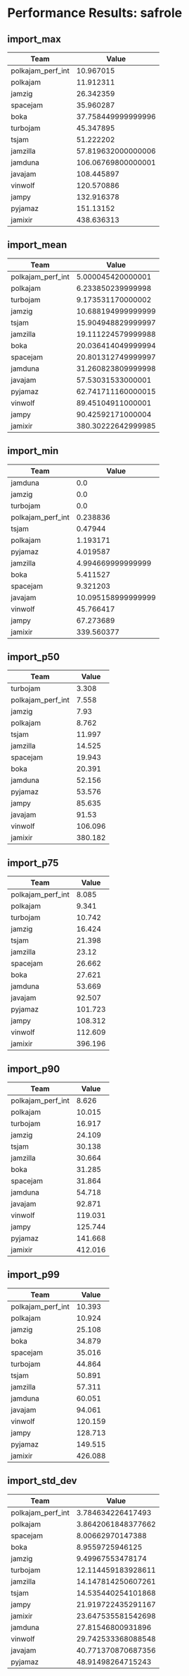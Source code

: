 # Performance Results: safrole

## import_max

| Team | Value |
|------|-------|
| polkajam_perf_int | 10.967015 |
| polkajam | 11.912311 |
| jamzig | 26.342359 |
| spacejam | 35.960287 |
| boka | 37.758449999999996 |
| turbojam | 45.347895 |
| tsjam | 51.222202 |
| jamzilla | 57.819632000000006 |
| jamduna | 106.06769800000001 |
| javajam | 108.445897 |
| vinwolf | 120.570886 |
| jampy | 132.916378 |
| pyjamaz | 151.13152 |
| jamixir | 438.636313 |

## import_mean

| Team | Value |
|------|-------|
| polkajam_perf_int | 5.000045420000001 |
| polkajam | 6.233850239999998 |
| turbojam | 9.173531170000002 |
| jamzig | 10.688194999999999 |
| tsjam | 15.904948829999997 |
| jamzilla | 19.111224579999988 |
| boka | 20.036414049999994 |
| spacejam | 20.801312749999997 |
| jamduna | 31.260823809999998 |
| javajam | 57.53031533000001 |
| pyjamaz | 62.741711160000015 |
| vinwolf | 89.45104911000001 |
| jampy | 90.42592171000004 |
| jamixir | 380.30222642999985 |

## import_min

| Team | Value |
|------|-------|
| jamduna | 0.0 |
| jamzig | 0.0 |
| turbojam | 0.0 |
| polkajam_perf_int | 0.238836 |
| tsjam | 0.47944 |
| polkajam | 1.193171 |
| pyjamaz | 4.019587 |
| jamzilla | 4.994669999999999 |
| boka | 5.411527 |
| spacejam | 9.321203 |
| javajam | 10.095158999999999 |
| vinwolf | 45.766417 |
| jampy | 67.273689 |
| jamixir | 339.560377 |

## import_p50

| Team | Value |
|------|-------|
| turbojam | 3.308 |
| polkajam_perf_int | 7.558 |
| jamzig | 7.93 |
| polkajam | 8.762 |
| tsjam | 11.997 |
| jamzilla | 14.525 |
| spacejam | 19.943 |
| boka | 20.391 |
| jamduna | 52.156 |
| pyjamaz | 53.576 |
| jampy | 85.635 |
| javajam | 91.53 |
| vinwolf | 106.096 |
| jamixir | 380.182 |

## import_p75

| Team | Value |
|------|-------|
| polkajam_perf_int | 8.085 |
| polkajam | 9.341 |
| turbojam | 10.742 |
| jamzig | 16.424 |
| tsjam | 21.398 |
| jamzilla | 23.12 |
| spacejam | 26.662 |
| boka | 27.621 |
| jamduna | 53.669 |
| javajam | 92.507 |
| pyjamaz | 101.723 |
| jampy | 108.312 |
| vinwolf | 112.609 |
| jamixir | 396.196 |

## import_p90

| Team | Value |
|------|-------|
| polkajam_perf_int | 8.626 |
| polkajam | 10.015 |
| turbojam | 16.917 |
| jamzig | 24.109 |
| tsjam | 30.138 |
| jamzilla | 30.664 |
| boka | 31.285 |
| spacejam | 31.864 |
| jamduna | 54.718 |
| javajam | 92.871 |
| vinwolf | 119.031 |
| jampy | 125.744 |
| pyjamaz | 141.668 |
| jamixir | 412.016 |

## import_p99

| Team | Value |
|------|-------|
| polkajam_perf_int | 10.393 |
| polkajam | 10.924 |
| jamzig | 25.108 |
| boka | 34.879 |
| spacejam | 35.016 |
| turbojam | 44.864 |
| tsjam | 50.891 |
| jamzilla | 57.311 |
| jamduna | 60.051 |
| javajam | 94.061 |
| vinwolf | 120.159 |
| jampy | 128.713 |
| pyjamaz | 149.515 |
| jamixir | 426.088 |

## import_std_dev

| Team | Value |
|------|-------|
| polkajam_perf_int | 3.784634226417493 |
| polkajam | 3.8642061848377662 |
| spacejam | 8.00662970147388 |
| boka | 8.9559725946125 |
| jamzig | 9.49967553478174 |
| turbojam | 12.114459183928611 |
| jamzilla | 14.147814250607261 |
| tsjam | 14.535440254101868 |
| jampy | 21.919722435291167 |
| jamixir | 23.647535581542698 |
| jamduna | 27.81546800931896 |
| vinwolf | 29.742533368088548 |
| javajam | 40.771370870687356 |
| pyjamaz | 48.91498264715243 |

